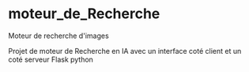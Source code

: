 # moteur_de_Recherche
Moteur de recherche d'images

Projet de moteur de Recherche en IA avec un interface coté client et un coté serveur Flask python
